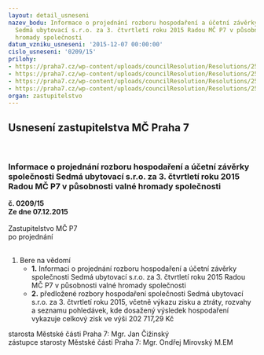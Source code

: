```yaml
---
layout: detail_usneseni
nazev_bodu: Informace o projednání rozboru hospodaření a účetní závěrky společnosti
  Sedmá ubytovací s.r.o. za 3. čtvrtletí roku 2015 Radou MČ P7 v působnosti valné
  hromady společnosti
datum_vzniku_usneseni: '2015-12-07 00:00:00'
cislo_usneseni: '0209/15'
prilohy:
- https://praha7.cz/wp-content/uploads/councilResolution/Resolutions/25387/11-15-priloha_01_7u3k15.doc
- https://praha7.cz/wp-content/uploads/councilResolution/Resolutions/25387/11-15-priloha_02_7u3k15.pdf
- https://praha7.cz/wp-content/uploads/councilResolution/Resolutions/25387/11-15-zapisFV.doc
- https://praha7.cz/wp-content/uploads/councilResolution/Resolutions/25387/11-15-priloha_04_7u3k15.doc
organ: zastupitelstvo
---
```

<div id="ucUsn_pList" class="usn">
	<span><h2>Usnesení zastupitelstva MČ Praha 7 </h2>
<br></span><div class="standBody">
<span><h3>Informace o projednání rozboru hospodaření a účetní závěrky společnosti Sedmá ubytovací s.r.o. za 3. čtvrtletí roku 2015 Radou MČ P7 v působnosti valné hromady společnosti</h3></span><div class="center">
		<strong>č. 0209/15</strong><br>
	</div>
<div class="center">
		<strong>Ze dne 07.12.2015</strong><br><br>
	</div>Zastupitelstvo MČ P7<br> po projednání<br><br><ol><li>Bere na vědomí<ul>
<li>
<strong>1.</strong> Informaci o projednání rozboru hospodaření a účetní závěrky společnosti Sedmá ubytovací s.r.o. za 3. čtvrtletí roku 2015 Radou MČ P7 v působnosti valné hromady společnosti</li>
<li>
<strong>2.</strong> předložené rozbory hospodaření společnosti Sedmá ubytovací s.r.o. za 3. čtvrtletí roku 2015, včetně výkazu zisku a ztráty, rozvahy a seznamu pohledávek, kde dosažený výsledek hospodaření vykazuje celkový zisk ve výši 202 717,29 Kč</li>
</ul>
</li></ol>starosta Městské části Praha 7: Mgr. Jan Čižinský<br>zástupce starosty Městské části Praha 7: Mgr. Ondřej Mirovský M.EM
</div>
</div>